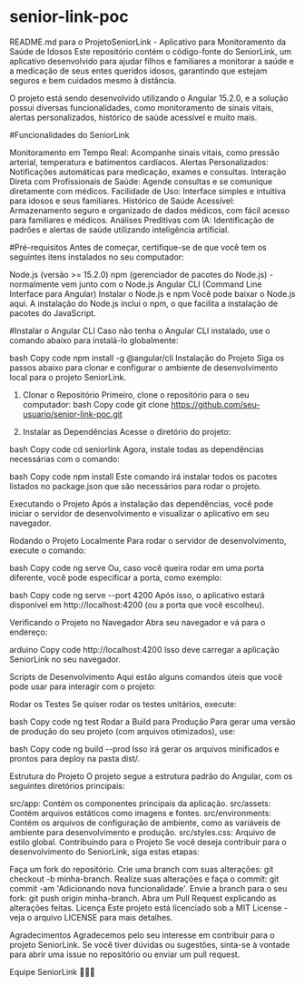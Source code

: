 # senior-link-poc
README.md para o ProjetoSeniorLink - Aplicativo para Monitoramento da Saúde de Idosos
Este repositório contém o código-fonte do SeniorLink, um aplicativo desenvolvido para ajudar filhos e familiares a monitorar a saúde e a medicação de seus entes queridos idosos, garantindo que estejam seguros e bem cuidados mesmo à distância.

O projeto está sendo desenvolvido utilizando o Angular 15.2.0, e a solução possui diversas funcionalidades, como monitoramento de sinais vitais, alertas personalizados, histórico de saúde acessível e muito mais.

#Funcionalidades do SeniorLink

Monitoramento em Tempo Real: Acompanhe sinais vitais, como pressão arterial, temperatura e batimentos cardíacos.
Alertas Personalizados: Notificações automáticas para medicação, exames e consultas.
Interação Direta com Profissionais de Saúde: Agende consultas e se comunique diretamente com médicos.
Facilidade de Uso: Interface simples e intuitiva para idosos e seus familiares.
Histórico de Saúde Acessível: Armazenamento seguro e organizado de dados médicos, com fácil acesso para familiares e médicos.
Análises Preditivas com IA: Identificação de padrões e alertas de saúde utilizando inteligência artificial.

#Pré-requisitos
Antes de começar, certifique-se de que você tem os seguintes itens instalados no seu computador:

Node.js (versão >= 15.2.0)
npm (gerenciador de pacotes do Node.js) - normalmente vem junto com o Node.js
Angular CLI (Command Line Interface para Angular)
Instalar o Node.js e npm
Você pode baixar o Node.js aqui. A instalação do Node.js inclui o npm, o que facilita a instalação de pacotes do JavaScript.

#Instalar o Angular CLI
Caso não tenha o Angular CLI instalado, use o comando abaixo para instalá-lo globalmente:

bash
Copy code
npm install -g @angular/cli
Instalação do Projeto
Siga os passos abaixo para clonar e configurar o ambiente de desenvolvimento local para o projeto SeniorLink.

1. Clonar o Repositório
Primeiro, clone o repositório para o seu computador: bash
Copy code git clone https://github.com/seu-usuario/senior-link-poc.git

2. Instalar as Dependências
Acesse o diretório do projeto:

bash
Copy code
cd seniorlink
Agora, instale todas as dependências necessárias com o comando:

bash
Copy code
npm install
Este comando irá instalar todos os pacotes listados no package.json que são necessários para rodar o projeto.

Executando o Projeto
Após a instalação das dependências, você pode iniciar o servidor de desenvolvimento e visualizar o aplicativo em seu navegador.

Rodando o Projeto Localmente
Para rodar o servidor de desenvolvimento, execute o comando:

bash
Copy code
ng serve
Ou, caso você queira rodar em uma porta diferente, você pode especificar a porta, como exemplo:

bash
Copy code
ng serve --port 4200
Após isso, o aplicativo estará disponível em http://localhost:4200 (ou a porta que você escolheu).

Verificando o Projeto no Navegador
Abra seu navegador e vá para o endereço:

arduino
Copy code
http://localhost:4200
Isso deve carregar a aplicação SeniorLink no seu navegador.

Scripts de Desenvolvimento
Aqui estão alguns comandos úteis que você pode usar para interagir com o projeto:

Rodar os Testes
Se quiser rodar os testes unitários, execute:

bash
Copy code
ng test
Rodar a Build para Produção
Para gerar uma versão de produção do seu projeto (com arquivos otimizados), use:

bash
Copy code
ng build --prod
Isso irá gerar os arquivos minificados e prontos para deploy na pasta dist/.

Estrutura do Projeto
O projeto segue a estrutura padrão do Angular, com os seguintes diretórios principais:

src/app: Contém os componentes principais da aplicação.
src/assets: Contém arquivos estáticos como imagens e fontes.
src/environments: Contém os arquivos de configuração de ambiente, como as variáveis de ambiente para desenvolvimento e produção.
src/styles.css: Arquivo de estilo global.
Contribuindo para o Projeto
Se você deseja contribuir para o desenvolvimento do SeniorLink, siga estas etapas:

Faça um fork do repositório.
Crie uma branch com suas alterações: git checkout -b minha-branch.
Realize suas alterações e faça o commit: git commit -am 'Adicionando nova funcionalidade'.
Envie a branch para o seu fork: git push origin minha-branch.
Abra um Pull Request explicando as alterações feitas.
Licença
Este projeto está licenciado sob a MIT License - veja o arquivo LICENSE para mais detalhes.

Agradecimentos
Agradecemos pelo seu interesse em contribuir para o projeto SeniorLink. Se você tiver dúvidas ou sugestões, sinta-se à vontade para abrir uma issue no repositório ou enviar um pull request.

Equipe SeniorLink 🧑‍⚕️👵

